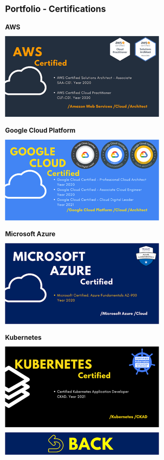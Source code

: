# Portfolio - Certifications

## AWS

![CER01](../images/covers/CER01.png)

## Google Cloud Platform

![CER02](../images/covers/CER02.png)

## Microsoft Azure

![CER03](../images/covers/CER03.png)

## Kubernetes

![CER04](../images/covers/CER04.png)

[![HOM00](../images/covers/BCK.png)](../README.md)